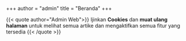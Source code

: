 +++
author = "admin"
title = "Beranda"
+++

{{< quote author="Admin Web">}}
  Ijinkan <b>Cookies</b> dan <b>muat ulang halaman</b> untuk melihat semua artike dan mengaktifkan semua fitur yang tersedia
{{< /quote >}}

